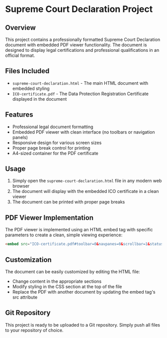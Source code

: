 # Supreme Court Declaration Project

## Overview
This project contains a professionally formatted Supreme Court Declaration document with embedded PDF viewer functionality. The document is designed to display legal certifications and professional qualifications in an official format.

## Files Included
- `supreme-court-declaration.html` - The main HTML document with embedded styling
- `ICO-certificate.pdf` - The Data Protection Registration Certificate displayed in the document

## Features
- Professional legal document formatting
- Embedded PDF viewer with clean interface (no toolbars or navigation panels)
- Responsive design for various screen sizes
- Proper page break control for printing
- A4-sized container for the PDF certificate

## Usage
1. Simply open the `supreme-court-declaration.html` file in any modern web browser
2. The document will display with the embedded ICO certificate in a clean viewer
3. The document can be printed with proper page breaks

## PDF Viewer Implementation
The PDF viewer is implemented using an HTML embed tag with specific parameters to create a clean, simple viewing experience:
```html
<embed src="ICO-certificate.pdf#toolbar=0&navpanes=0&scrollbar=1&statusbar=0&messages=0" type="application/pdf" width="21cm" height="29.7cm">
```

## Customization
The document can be easily customized by editing the HTML file:
- Change content in the appropriate sections
- Modify styling in the CSS section at the top of the file
- Replace the PDF with another document by updating the embed tag's src attribute

## Git Repository
This project is ready to be uploaded to a Git repository. Simply push all files to your repository of choice.
